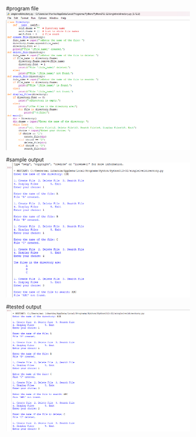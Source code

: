 #program file
![program file](singleleveldirectory.png)

#sample output
![sample output](sampleoutput.png)

#tested output
![tested output](testedoutput.png)
